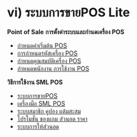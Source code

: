 # vi)	ระบบการขายPOS Lite

**Point of Sale** **การตั้งค่าระบบและกำนดเครื่อง POS**

  * [กำหนดค่าเริ่มต้น POS](http://www.smlaccount.com/manual/?page_id=303)
  * [การกำหนดรหัสเครื่อง POS](http://www.smlaccount.com/manual/?page_id=307)
  * [กำหนดคุณสมบัติเครื่อง POS](http://www.smlaccount.com/manual/?page_id=311)
  * [ กำหนดพนักงาน การใช้งาน POS](http://www.smlaccount.com/manual/?page_id=315)

**วิธีการใช้งาน SML POS**

  * [ ระบบการขายPOS](http://www.smlaccount.com/manual/?page_id=324)
  * [ เครื่องมือ SML POS](http://www.smlaccount.com/manual/?page_id=320)
  * [ระบบสมาชิก คูปอง แต้มสะสม](http://www.smlaccount.com/manual/?page_id=172)
  * [ โปรโมชั่น ของแถม ส่วนลด ราคา](http://www.smlaccount.com/manual/?page_id=176)
  * [ ระบบการให้ส่วนลด](http://www.smlaccount.com/manual/?page_id=356)




